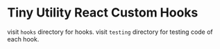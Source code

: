 # Tiny Utility React Custom Hooks

visit `hooks` directory for hooks.
visit `testing` directory for testing code of each hook. 